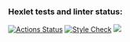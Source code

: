 ### Hexlet tests and linter status:
[![Actions Status](https://github.com/RiaRiver/frontend-project-lvl1/workflows/hexlet-check/badge.svg)](https://github.com/RiaRiver/frontend-project-lvl1/actions)
[![Style Check](https://github.com/RiaRiver/frontend-project-lvl1/actions/workflows/style-check.yml/badge.svg)](https://github.com/RiaRiver/frontend-project-lvl1/actions/workflows/style-check.yml)
<a href="https://codeclimate.com/github/RiaRiver/frontend-project-lvl1/maintainability"><img src="https://api.codeclimate.com/v1/badges/b799baf6bbb9ba189a80/maintainability" /></a>

